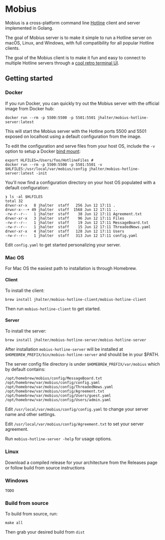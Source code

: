 <picture>
  <source media="(prefers-color-scheme: dark)" srcset="https://user-images.githubusercontent.com/190136/173893691-349dcf82-4fbe-431f-966b-c54817770f66.png">
  <source media="(prefers-color-scheme: light)" srcset="https://user-images.githubusercontent.com/190136/173893686-d07f72a6-2822-4e4b-9d61-7ba7019ba706.png">
</picture>

# Mobius

Mobius is a cross-platform command line [Hotline](https://en.wikipedia.org/wiki/Hotline_Communications) client and server implemented in Golang.

The goal of Mobius server is to make it simple to run a Hotline server on macOS, Linux, and Windows, with full compatibility for all popular Hotline clients.

The goal of the Mobius client is to make it fun and easy to connect to multiple Hotline servers through a [cool retro terminal UI](https://github.com/jhalter/mobius/wiki/Mobius-Client-Screenshot-Gallery).

## Getting started

### Docker

If you run Docker, you can quickly try out the Mobius server with the official image from Docker hub:

    docker run --rm -p 5500:5500 -p 5501:5501 jhalter/mobius-hotline-server:latest

This will start the Mobius server with the Hotline ports 5500 and 5501 exposed on localhost using a default configuration from the image.

To edit the configuration and serve files from your host OS, include the `-v` option to setup a Docker [bind mount](https://docs.docker.com/storage/bind-mounts/):

	export HLFILES=/Users/foo/HotlineFiles #
 	docker run --rm -p 5500:5500 -p 5501:5501 -v $HLFILES:/usr/local/var/mobius/config jhalter/mobius-hotline-server:latest -init

You'll now find a configuration directory on your host OS populated with a default configuration:

```
❯ ls -al $HLFILES
total 32
drwxr-xr-x   8 jhalter  staff   256 Jun 12 17:11 .
drwxr-x---+ 49 jhalter  staff  1568 Jun 12 17:11 ..
-rw-r--r--   1 jhalter  staff    38 Jun 12 17:11 Agreement.txt
drwxr-xr-x   3 jhalter  staff    96 Jun 12 17:11 Files
-rw-r--r--   1 jhalter  staff    19 Jun 12 17:11 MessageBoard.txt
-rw-r--r--   1 jhalter  staff    15 Jun 12 17:11 ThreadedNews.yaml
drwxr-xr-x   4 jhalter  staff   128 Jun 12 17:11 Users
-rw-r--r--   1 jhalter  staff   313 Jun 12 17:11 config.yaml
```

Edit `config.yaml` to get started personalizing your server.


### Mac OS

For Mac OS the easiest path to installation is through Homebrew.

#### Client

To install the client:

    brew install jhalter/mobius-hotline-client/mobius-hotline-client

Then run `mobius-hotline-client` to get started.

#### Server

To install the server:

    brew install jhalter/mobius-hotline-server/mobius-hotline-server

After installation `mobius-hotline-server` will be installed at `$HOMEBREW_PREFIX/bin/mobius-hotline-server` and should be in your $PATH.

The server config file directory is under `$HOMEBREW_PREFIX/var/mobius` which by default contains:

    /opt/homebrew/mobius/config/MessageBoard.txt
    /opt/homebrew/var/mobius/config/config.yaml
    /opt/homebrew/var/mobius/config/ThreadedNews.yaml
    /opt/homebrew/var/mobius/config/Agreement.txt
    /opt/homebrew/var/mobius/config/Users/guest.yaml
    /opt/homebrew/var/mobius/config/Users/admin.yaml

Edit `/usr/local/var/mobius/config/config.yaml` to change your server name and other settings.

Edit `/usr/local/var/mobius/config/Agreement.txt` to set your server agreement.

Run `mobius-hotline-server -help` for usage options.

### Linux

Download a compiled release for your architecture from the Releases page or follow build from source instructions

### Windows

    TODO

### Build from source

To build from source, run:

    make all

Then grab your desired build from `dist`

